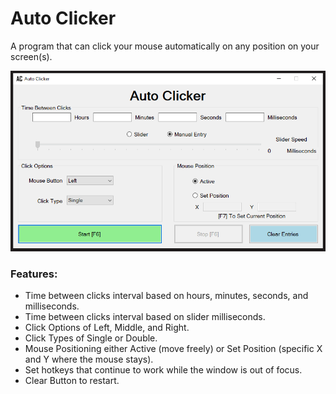 # Auto Clicker

A program that can click your mouse automatically on any position on your screen(s).

![Auto Clicker Preview](readme/autoclicker.png)

### Features:
- Time between clicks interval based on hours, minutes, seconds, and milliseconds.
- Time between clicks interval based on slider milliseconds.
- Click Options of Left, Middle, and Right.
- Click Types of Single or Double.
- Mouse Positioning either Active (move freely) or Set Position (specific X and Y where the mouse stays).
- Set hotkeys that continue to work while the window is out of focus.
- Clear Button to restart.

 
